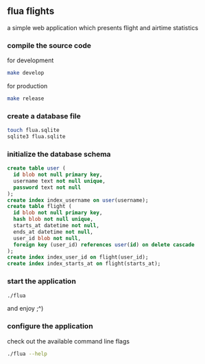 ## flua flights

a simple web application which presents flight and airtime statistics

### compile the source code

for development

```sh
make develop
```

for production

```sh
make release
```

### create a database file

```sh
touch flua.sqlite
sqlite3 flua.sqlite
```

### initialize the database schema

```sql
create table user (
  id blob not null primary key,
  username text not null unique,
  password text not null
);
create index index_username on user(username);
create table flight (
  id blob not null primary key,
  hash blob not null unique,
  starts_at datetime not null,
  ends_at datetime not null,
  user_id blob not null,
  foreign key (user_id) references user(id) on delete cascade
);
create index index_user_id on flight(user_id);
create index index_starts_at on flight(starts_at);
```

### start the application

```sh
./flua
```

and enjoy ;^)

### configure the application

check out the available command line flags

```sh
./flua --help
```
